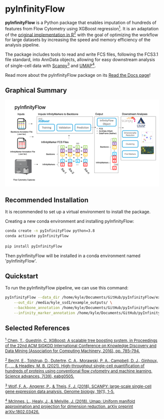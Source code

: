 # pyInfinityFlow

**pyInfinityFlow** is a Python package that enables imputation of hundreds of features from Flow Cytometry using XGBoost regression[<sup>1</sup>](https://dl.acm.org/doi/abs/10.1145/2939672.2939785). It is an adaptation of the [original implementation in R](https://github.com/ebecht/infinityFlow)[<sup>2</sup>](https://www.science.org/doi/full/10.1126/sciadv.abg0505) with the goal of optimizing the workflow for large datasets by increasing the speed and memory efficiency of the analysis pipeline. 

The package includes tools to read and write FCS files, following the FCS3.1 file standard, into AnnData objects, allowing for easy downstream analysis of single-cell data with [Scanpy](https://scanpy.readthedocs.io/en/stable/index.html)[<sup>3</sup>](https://genomebiology.biomedcentral.com/articles/10.1186/s13059-017-1382-0?ref=https://githubhelp.com) and [UMAP](https://umap-learn.readthedocs.io/en/latest/index.html)[<sup>4</sup>](https://arxiv.org/abs/1802.03426).

Read more about the pyInfinityFlow package on its [Read the Docs page](https://pyinfinityflow.readthedocs.io/en/latest/)!


## Graphical Summary
<img src="https://github.com/KyleFerchen/pyInfinityFlow/blob/main/images/graphical_summary.png?raw=true"
    style="width: 1600px"
    alt="Graphical Summary" 
    onerror="this.src='./images/graphical_summary.png';" />

## Recommended Installation
It is recommended to set up a virtual environment to install the package.

Creating a new conda environment and installing pyInfinityFlow:
```BASH
conda create -n pyInfinityFlow python=3.8
conda activate pyInfinityFlow

pip install pyInfinityFlow
```

Then pyInfinityFlow will be installed in a conda environment named 'pyInfinityFlow'.


## Quickstart
To run the pyInfinityFlow pipeline, we can use this command:

```BASH
pyInfinityFlow --data_dir /home/kyle/Documents/GitHub/pyInfinityFlow/example_data/mouse_lung_dataset_subset/ \
    --out_dir /media/kyle_ssd1/example_outputs/ \
    --backbone_annotation /home/kyle/Documents/GitHub/pyInfinityFlow/example_data/mouse_lung_dataset_subset_backbone_anno.csv \
    --infinity_marker_annotation /home/kyle/Documents/GitHub/pyInfinityFlow/example_data/mouse_lung_dataset_subset_infinity_marker_anno.csv
```

## Selected References
[<font size="2"><sup>1</sup> Chen, T., Guestrin, C. XGBoost: A scalable tree boosting system, in Proceedings of the 22nd ACM SIGKDD International Conference on Knowledge Discovery and Data Mining (Association for Computing Machinery, 2016), pp. 785–794.</font>](https://dl.acm.org/doi/abs/10.1145/2939672.2939785)

[<font size="2"><sup>2</sup> Becht, E., Tolstrup, D., Dutertre, C. A., Morawski, P. A., Campbell, D. J., Ginhoux, F., ... & Headley, M. B. (2021). High-throughput single-cell quantification of hundreds of proteins using conventional flow cytometry and machine learning. Science advances, 7(39), eabg0505. </font>](https://www.science.org/doi/full/10.1126/sciadv.abg0505)

[<font size="2"><sup>3</sup> Wolf, F. A., Angerer, P., & Theis, F. J. (2018). SCANPY: large-scale single-cell gene expression data analysis. Genome biology, 19(1), 1-5. </font>](https://genomebiology.biomedcentral.com/articles/10.1186/s13059-017-1382-0?ref=https://githubhelp.com)

[<font size="2"><sup>4</sup> McInnes, L., Healy, J., & Melville, J. (2018). Umap: Uniform manifold approximation and projection for dimension reduction. arXiv preprint arXiv:1802.03426. </font>](https://arxiv.org/abs/1802.03426)
